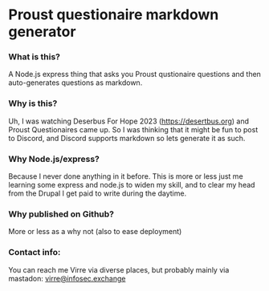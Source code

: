 # Proust questionaire markdown generator

### What is this?
A Node.js express thing that asks you Proust qustionaire questions and then auto-generates questions as markdown. 

### Why is this? 
Uh, I was watching Deserbus For Hope 2023 (https://desertbus.org) and Proust Questionaires came up. So I was thinking that it might be fun to post to Discord, and Discord supports markdown so lets generate it as such. 

### Why Node.js/express? 
Because I never done anything in it before. This is more or less just me learning some express and node.js to widen my skill, and to clear my head from the Drupal I get paid to write during the daytime.

### Why published on Github? 
More or less as a why not (also to ease deployment)

### Contact info:
You can reach me Virre via diverse places, but probably mainly via mastadon: [virre@infosec.exchange](https://infosec.exchange/@virre)  